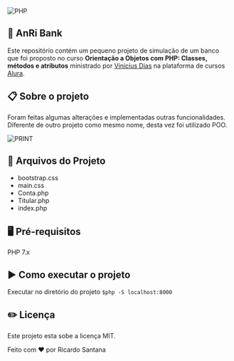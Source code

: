 ![PHP](https://i.imgur.com/zKNamd9.png)

## :superhero: AnRi Bank
Este repositório contém um pequeno projeto de simulação de um banco que foi proposto no curso **Orientação a Objetos com PHP: Classes, métodos e atributos** ministrado por [Vinicius Dias](https://github.com/cviniciussdias) na plataforma de cursos [Alura](https://www.alura.com.br/).

##  :clipboard: Sobre o projeto
Foram feitas algumas alterações e implementadas outras funcionalidades. Diferente de outro projeto como mesmo nome, desta vez foi utilizado POO.

![PRINT](https://i.imgur.com/RYk0apI.png)
## :file_folder: Arquivos do Projeto
* bootstrap.css
* main.css
* Conta.php
* Titular.php
* index.php

## :desktop_computer: Pré-requisitos
PHP 7.x

##  :arrow_forward: Como executar o projeto
Executar no diretório do projeto
`$php -S localhost:8000 `

## :pencil2: Licença
Este projeto esta sobe a licença MIT.

Feito com ❤️ por Ricardo Santana





